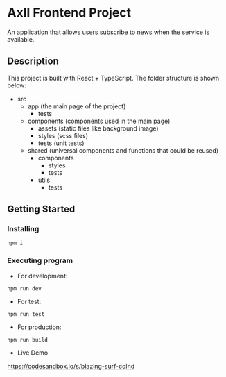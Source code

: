 # Axll Frontend Project

An application that allows users subscribe to news when the service is available.

## Description

This project is built with React + TypeScript. The folder structure is shown below:
* src
  * app (the main page of the project)
    * tests
  * components (components used in the main page)
    * assets (static files like background image)
    * styles (scss files)
    * tests (unit tests)
  * shared (universal components and functions that could be reused)
    * components
      * styles
      * tests
    * utils
      * tests

## Getting Started

### Installing

```
npm i
```

### Executing program

* For development:
```
npm run dev
```

* For test:
```
npm run test
```

* For production:
```
npm run build
```

* Live Demo

https://codesandbox.io/s/blazing-surf-cqlnd
